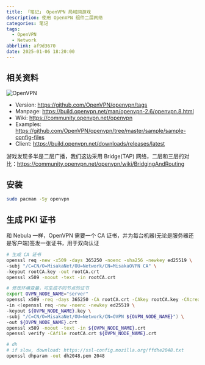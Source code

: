 ```yaml
---
title: 「笔记」 OpenVPN 局域网游戏
description: 使用 OpenVPN 组件二层网络
categories: 笔记
tags:
  - OpenVPN
  - Network
abbrlink: af9d3670
date: 2025-01-06 18:20:00
---
```


## 相关资料

![OpenVPN](https://img.shields.io/github/v/release/OpenVPN/openvpn?style=flat-square)

- Version: <https://github.com/OpenVPN/openvpn/tags>
- Manpage: <https://build.openvpn.net/man/openvpn-2.6/openvpn.8.html>
- Wiki: <https://community.openvpn.net/openvpn>
- Examples: <https://github.com/OpenVPN/openvpn/tree/master/sample/sample-config-files>
- Client: <https://build.openvpn.net/downloads/releases/latest>

游戏发现多半是二层广播，我们这边采用 Bridge(TAP) 网络，二层和三层的对比：<https://community.openvpn.net/openvpn/wiki/BridgingAndRouting>

## 安装

```bash
sudo pacman -Sy openvpn
```

## 生成 PKI 证书

和 Nebula 一样，OpenVPN 需要一个 CA 证书，并为每台机器(无论是服务器还是客户端)签发一张证书，用于双向认证

```bash
# 生成 CA 证书
openssl req -new -x509 -days 365250 -noenc -sha256 -newkey ed25519 \
-subj "/C=CN/O=MisakaNet/OU=Network/CN=MisakaOVPN CA" \
-keyout rootCA.key -out rootCA.crt
openssl x509 -noout -text -in rootCA.crt

# 修改环境变量，可生成不同节点的证书
export OVPN_NODE_NAME="server"
openssl x509 -req -days 365250 -CA rootCA.crt -CAkey rootCA.key -CAcreateserial \
-in <(openssl req -new -noenc -newkey ed25519 \
-keyout ${OVPN_NODE_NAME}.key \
-subj "/C=CN/O=MisakaNet/OU=Network/CN=OVPN ${OVPN_NODE_NAME}") \
-out ${OVPN_NODE_NAME}.crt
openssl x509 -noout -text -in ${OVPN_NODE_NAME}.crt
openssl verify -CAfile rootCA.crt ${OVPN_NODE_NAME}.crt

# dh
# if slow, download: https://ssl-config.mozilla.org/ffdhe2048.txt
openssl dhparam -out dh2048.pem 2048
```
